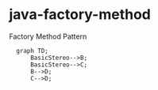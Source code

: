 # java-factory-method
Factory Method Pattern

```mermaid
  graph TD;
      BasicStereo-->B;
      BasicStereo-->C;
      B-->D;
      C-->D;
```
